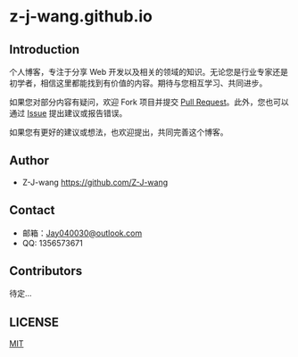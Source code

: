# z-j-wang.github.io

## Introduction

个人博客，专注于分享 Web 开发以及相关的领域的知识。无论您是行业专家还是初学者，相信这里都能找到有价值的内容。期待与您相互学习、共同进步。

如果您对部分内容有疑问，欢迎 Fork 项目并提交 [Pull Request](https://github.com/Z-J-wang/z-j-wang.github.io/pulls)。此外，您也可以通过 [Issue](https://github.com/Z-J-wang/z-j-wang.github.io/issues/new) 提出建议或报告错误。

如果您有更好的建议或想法，也欢迎提出，共同完善这个博客。

## Author

- Z-J-wang <https://github.com/Z-J-wang>

## Contact

- 邮箱：<a href="mailto:Jay040030@outlook.com">Jay040030@outlook.com</a>
- QQ: 1356573671

## Contributors

待定...

## LICENSE

[MIT](https://opensource.org/licenses/MIT)
